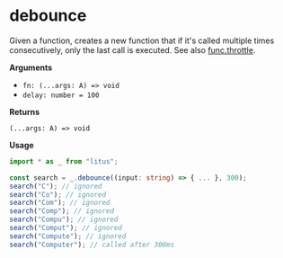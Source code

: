 # debounce

Given a function, creates a new function that if it's called multiple times
consecutively, only the last call is executed.
See also [func.throttle](#functhrottle).

**Arguments**

- `fn: (...args: A) => void`
- `delay: number = 100`

**Returns**

`(...args: A) => void`

**Usage**

```ts
import * as _ from "litus";

const search = _.debounce((input: string) => { ... }, 300);
search("C"); // ignored
search("Co"); // ignored
search("Com"); // ignored
search("Comp"); // ignored
search("Compu"); // ignored
search("Comput"); // ignored
search("Compute"); // ignored
search("Computer"); // called after 300ms
```
